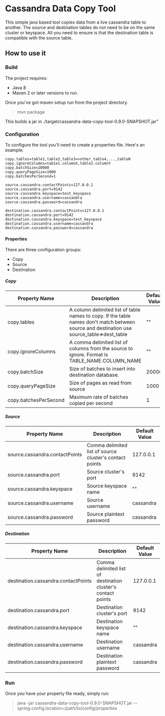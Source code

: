 # Cassandra Data Copy Tool
This simple java based tool copies data from a live cassandra table to another. The source and destination tables do not need to be on the same cluster or keyspace. All you need to ensure is that the destination table is compatible with the source table. 

## How to use it

### Build

The project requires:

* Java 8
* Maven 2 or later versions to run. 

Once you've got maven setup run from the project directory.

> mvn package

This builds a jar in ./target/cassandra-data-copy-tool-0.9.0-SNAPSHOT.jar"

### Configuration

To configure the tool you'll need to create a properties file. Here's an example:

```
copy.tables=table1,table2,table3=>other_table4,...,tableN
copy.ignoreColumns=tab1e1.columnX,table2.columnY
copy.batchSize=20000
copy.queryPageSize=1000
copy.batchesPerSecond=1

source.cassandra.contactPoints=127.0.0.1
source.cassandra.port=9142
source.cassandra.keyspace=test_keyspace
source.cassandra.username=cassandra
source.cassandra.password=cassandra

destination.cassandra.contactPoints=127.0.0.1
destination.cassandra.port=9142
destination.cassandra.keyspace=test_keyspace
destination.cassandra.username=cassandra
destination.cassandra.password=cassandra
```

#### Properties

There are three configuration groups:

* Copy
* Source
* Destination

##### Copy

Property Name | Description | Default Value 
------------ | ------------- | -------------
copy.tables | A column delimited list of table names to copy. If the table names don't match between source and destination use source_table=>dest_table | ""  
copy.ignoreColumns | A comma delimited list of columns from the source to ignore. Format is TABLE_NAME.COLUMN_NAME | ""
copy.batchSize | Size of batches to insert into destination database. | 20000
copy.queryPageSize | Size of pages as read from source | 1000
copy.batchesPerSecond | Maximum rate of batches copied per second | 1

##### Source

Property Name | Description | Default Value 
------------ | ------------- | -------------
source.cassandra.contactPoints | Comma delimited list of source cluster's contact points | 127.0.0.1
source.cassandra.port | Source cluster's port | 9142
source.cassandra.keyspace | Source keyspace name | ""
source.cassandra.username | Source username | cassandra
source.cassandra.password | Source plaintext password | cassandra

##### Destination

Property Name | Description | Default Value 
------------ | ------------- | -------------
destination.cassandra.contactPoints | Comma delimited list of destination cluster's contact points | 127.0.0.1
destination.cassandra.port | Destination cluster's port | 9142
destination.cassandra.keyspace | Destination keyspace name | ""
destination.cassandra.username | Destination username | cassandra
destination.cassandra.password | Destination plaintext password | cassandra

### Run

Once you have your property file ready, simply run:

> java -jar cassandra-data-copy-tool-0.9.0-SNAPSHOT.jar --spring.config.location=/path/to/config/properties
